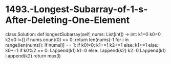 # 1493.-Longest-Subarray-of-1-s-After-Deleting-One-Element
class Solution:
    def longestSubarray(self, nums: List[int]) -> int:
        k1=0
        k0=0
        k2=0
        l=[]
        if nums.count(0) == 0:
            return len(nums)-1
        for i in range(len(nums)):
            if nums[i] == 1:
                if k0!=0:
                    k1+=1
                    k2+=1
                else:
                    k1+=1
            else:
                k0+=1
                if k0%2 == 0:
                    l.append(k1)
                    k1=0
                else:
                    l.append(k2)
                    k2=0
        l.append(k1)
        l.append(k2)
        return max(l)
